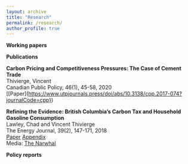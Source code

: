 ```yaml
---
layout: archive
title: "Research"
permalink: /research/
author_profile: true
---
```


**Working papers**


**Publications**

**Carbon Pricing and Competitiveness Pressures: The Case of Cement Trade**\
Thivierge, Vincent\
Canadian Public Policy, 46(1), 45-58, 2020\
[\[Paper\](https://www.utpjournals.press/doi/abs/10.3138/cpp.2017-074?journalCode=cpp})

**Refining the Evidence: British Columbia’s Carbon Tax and Household Gasoline Consumption**\
Lawley, Chad and Vincent Thivierge\
The Energy Journal, 39(2), 147-171, 2018\
[Paper](https://www.iaee.org/energyjournal/article/3056) [Appendix](https://www.iaee.org/ej/appendix/EJ392_Appendix_Lawley.pdf)\
Media: [The Narwhal](https://thenarwhal.ca/gas-tax-ontario-alberta/)


**Policy reports**